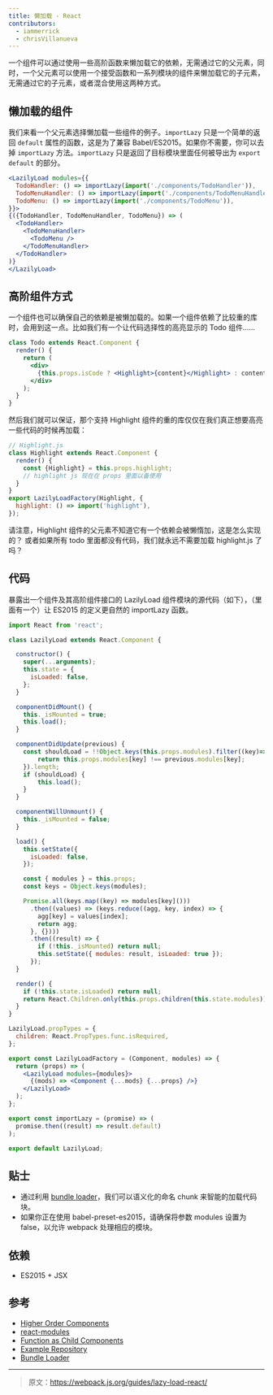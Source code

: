 ```yaml
---
title: 懒加载 - React
contributors:
  - iammerrick
  - chrisVillanueva
---
```


一个组件可以通过使用一些高阶函数来懒加载它的依赖，无需通过它的父元素，同时，一个父元素可以使用一个接受函数和一系列模块的组件来懒加载它的子元素，无需通过它的子元素，或者混合使用这两种方式。


## 懒加载的组件

我们来看一个父元素选择懒加载一些组件的例子。`importLazy` 只是一个简单的返回 `default` 属性的函数，这是为了兼容 Babel/ES2015。如果你不需要，你可以去掉 `importLazy` 方法。`importLazy` 只是返回了目标模块里面任何被导出为 `export default` 的部分。

```jsx
<LazilyLoad modules={{
  TodoHandler: () => importLazy(import('./components/TodoHandler')),
  TodoMenuHandler: () => importLazy(import('./components/TodoMenuHandler')),
  TodoMenu: () => importLazy(import('./components/TodoMenu')),
}}>
{({TodoHandler, TodoMenuHandler, TodoMenu}) => (
  <TodoHandler>
    <TodoMenuHandler>
      <TodoMenu />
    </TodoMenuHandler>
  </TodoHandler>
)}
</LazilyLoad>
```


## 高阶组件方式

一个组件也可以确保自己的依赖是被懒加载的。如果一个组件依赖了比较重的库时，会用到这一点。比如我们有一个让代码选择性的高亮显示的 Todo 组件......

```jsx
class Todo extends React.Component {
  render() {
    return (
      <div>
        {this.props.isCode ? <Highlight>{content}</Highlight> : content}
      </div>
    );
  }
}
```

然后我们就可以保证，那个支持 Highlight 组件的重的库仅仅在我们真正想要高亮一些代码的时候再加载：

```jsx
// Highlight.js
class Highlight extends React.Component {
  render() {
    const {Highlight} = this.props.highlight;
    // highlight js 现在在 props 里面以备使用
  }
}
export LazilyLoadFactory(Highlight, {
  highlight: () => import('highlight'),
});
```

请注意，Highlight 组件的父元素不知道它有一个依赖会被懒惰加，这是怎么实现的？ 或者如果所有 todo 里面都没有代码，我们就永远不需要加载 highlight.js 了吗？


## 代码

暴露出一个组件及其高阶组件接口的 LazilyLoad 组件模块的源代码（如下），（里面有一个）让 ES2015 的定义更自然的 importLazy 函数。

```jsx
import React from 'react';

class LazilyLoad extends React.Component {

  constructor() {
    super(...arguments);
    this.state = {
      isLoaded: false,
    };
  }

  componentDidMount() {
    this._isMounted = true;
    this.load();
  }

  componentDidUpdate(previous) {
    const shouldLoad = !!Object.keys(this.props.modules).filter((key)=> {
        return this.props.modules[key] !== previous.modules[key];
    }).length;
    if (shouldLoad) {
        this.load();
    }
  }

  componentWillUnmount() {
    this._isMounted = false;
  }

  load() {
    this.setState({
      isLoaded: false,
    });

    const { modules } = this.props;
    const keys = Object.keys(modules);

    Promise.all(keys.map((key) => modules[key]()))
      .then((values) => (keys.reduce((agg, key, index) => {
        agg[key] = values[index];
        return agg;
      }, {})))
      .then((result) => {
        if (!this._isMounted) return null;
        this.setState({ modules: result, isLoaded: true });
      });
  }

  render() {
    if (!this.state.isLoaded) return null;
    return React.Children.only(this.props.children(this.state.modules));
  }
}

LazilyLoad.propTypes = {
  children: React.PropTypes.func.isRequired,
};

export const LazilyLoadFactory = (Component, modules) => {
  return (props) => (
    <LazilyLoad modules={modules}>
      {(mods) => <Component {...mods} {...props} />}
    </LazilyLoad>
  );
};

export const importLazy = (promise) => (
  promise.then((result) => result.default)
);

export default LazilyLoad;
```


## 贴士

-  通过利用 [bundle loader](https://github.com/webpack/bundle-loader)，我们可以语义化的命名 chunk 来智能的加载代码块。
- 如果你正在使用 babel-preset-es2015，请确保将参数 modules 设置为 false，以允许 webpack 处理相应的模块。


## 依赖

- ES2015 + JSX


## 参考

- [Higher Order Components](http://reactpatterns.com/#higher-order-component)
- [react-modules](https://github.com/threepointone/react-modules)
- [Function as Child Components](http://merrickchristensen.com/articles/function-as-child-components.html)
- [Example Repository](https://github.com/iammerrick/how-to-lazy-load-react-webpack)
- [Bundle Loader](https://github.com/webpack/bundle-loader)

***

> 原文：https://webpack.js.org/guides/lazy-load-react/
